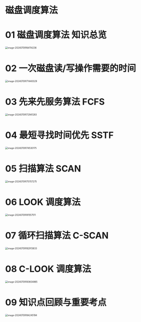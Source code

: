 # 磁盘调度算法



# 01 磁盘调度算法 知识总览

<img src="https://cvp.oss-cn-shanghai.aliyuncs.com/picgo/202407091641410.png" alt="image-20240709164114236" style="zoom:50%;" />



# 02 一次磁盘读/写操作需要的时间

<img src="https://cvp.oss-cn-shanghai.aliyuncs.com/picgo/202407091714704.png" alt="image-20240709171440029" style="zoom:50%;" />



# 03 先来先服务算法 FCFS

<img src="https://cvp.oss-cn-shanghai.aliyuncs.com/picgo/202407091729560.png" alt="image-20240709172941283" style="zoom:50%;" />



# 04 最短寻找时间优先 SSTF

<img src="https://cvp.oss-cn-shanghai.aliyuncs.com/picgo/202407091745518.png" alt="image-20240709174530175" style="zoom:50%;" />



# 05 扫描算法 SCAN

<img src="https://cvp.oss-cn-shanghai.aliyuncs.com/picgo/202407091757615.png" alt="image-20240709175707275" style="zoom:50%;" />



# 06 LOOK 调度算法

<img src="https://cvp.oss-cn-shanghai.aliyuncs.com/picgo/202407091815771.png" alt="image-20240709181557511" style="zoom:50%;" />



# 07 循环扫描算法 C-SCAN

<img src="https://cvp.oss-cn-shanghai.aliyuncs.com/picgo/202407091829979.png" alt="image-20240709182913833" style="zoom:50%;" />



# 08 C-LOOK 调度算法

<img src="https://cvp.oss-cn-shanghai.aliyuncs.com/picgo/202407091836958.png" alt="image-20240709183604865" style="zoom:50%;" />



# 09 知识点回顾与重要考点

<img src="https://cvp.oss-cn-shanghai.aliyuncs.com/picgo/202407091842327.png" alt="image-20240709184245194" style="zoom:50%;" />